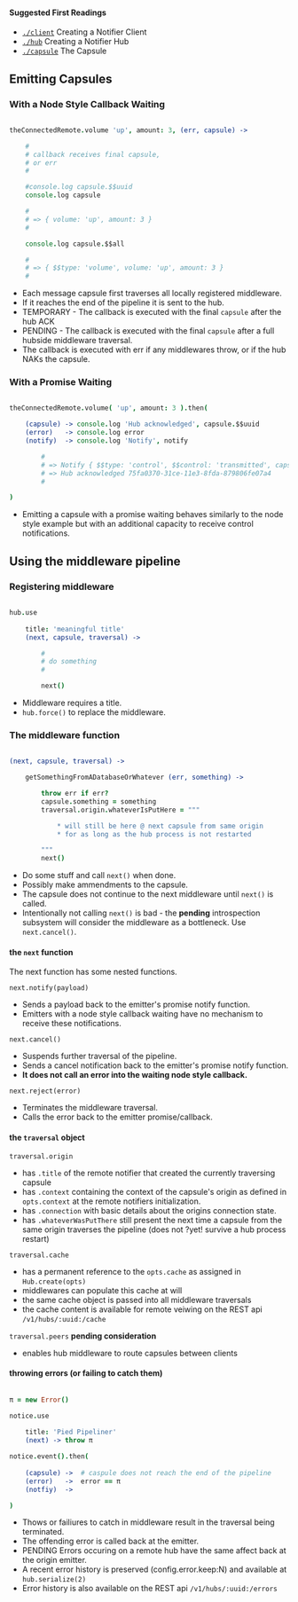 #### Suggested First Readings

* [`./client`](./client) Creating a Notifier Client
* [`./hub`](./hub) Creating a Notifier Hub
* [`./capsule`](./capsule) The Capsule

Emitting Capsules
-----------------

### With a Node Style Callback Waiting

```coffee

theConnectedRemote.volume 'up', amount: 3, (err, capsule) -> 

    #
    # callback receives final capsule,
    # or err
    #

    #console.log capsule.$$uuid
    console.log capsule

    #
    # => { volume: 'up', amount: 3 }
    # 

    console.log capsule.$$all 

    #
    # => { $$type: 'volume', volume: 'up', amount: 3 }
    # 

```

* Each message capsule first traverses all locally registered middleware.
* If it reaches the end of the pipeline it is sent to the hub.
* TEMPORARY - The callback is executed with the final `capsule` after the hub ACK
* PENDING - The callback is executed with the final `capsule` after a full hubside middleware traversal.
* The callback is executed with err if any middlewares throw, or if the hub NAKs the capsule.

### With a Promise Waiting

```coffee

theConnectedRemote.volume( 'up', amount: 3 ).then(

    (capsule) -> console.log 'Hub acknowledged', capsule.$$uuid
    (error)   -> console.log error
    (notify)  -> console.log 'Notify', notify 

        # 
        # => Notify { $$type: 'control', $$control: 'transmitted', capsule: ...
        # => Hub acknowledged 75fa0370-31ce-11e3-8fda-879806fe07a4
        # 

)

```

* Emitting a capsule with a promise waiting behaves similarly to the node style example but with an additional capacity to receive control notifications.


Using the middleware pipeline
-----------------------------

### Registering middleware

```coffee

hub.use 
    
    title: 'meaningful title'
    (next, capsule, traversal) -> 

        #
        # do something
        #

        next()

```
* Middleware requires a title.
* `hub.force()` to replace the middleware.



### The middleware function

```coffee

(next, capsule, traversal) -> 

    getSomethingFromADatabaseOrWhatever (err, something) -> 

        throw err if err?
        capsule.something = something
        traversal.origin.whateverIsPutHere = """

            * will still be here @ next capsule from same origin
            * for as long as the hub process is not restarted

        """
        next()

```

* Do some stuff and call `next()` when done.
* Possibly make ammendments to the capsule.
* The capsule does not continue to the next middleware until `next()` is called.
* Intentionally not calling `next()` is bad - the **pending** introspection subsystem will consider the middleware as a bottleneck. Use `next.cancel()`.


#### the `next` function

The next function has some nested functions.

`next.notify(payload)` 
* Sends a payload back to the emitter's promise notify function. 
* Emitters with a node style callback waiting have no mechanism to receive these notifications.

`next.cancel()` 
* Suspends further traversal of the pipeline.
* Sends a cancel notification back to the emitter's promise notify function. 
* **It does not call an error into the waiting node style callback.**

`next.reject(error)`
* Terminates the middleware traversal.
* Calls the error back to the emitter promise/callback.

#### the `traversal` object

`traversal.origin`

* has `.title` of the remote notifier that created the currently traversing capsule
* has `.context` containing the context of the capsule's origin as defined in `opts.context` at the remote notifiers initialization. 
* has `.connection` with basic details about the origins connection state.
* has `.whateverWasPutThere` still present the next time a capsule from the same origin traverses the pipeline (does not ?yet! survive a hub process restart)

`traversal.cache`

* has a permanent reference to the `opts.cache` as assigned in `Hub.create(opts)`
* middlewares can populate this cache at will
* the same cache object is passed into all middleware traversals
* the cache content is available for remote veiwing on the REST api `/v1/hubs/:uuid:/cache`

`traversal.peers` **pending consideration**

* enables hub middleware to route capsules between clients


#### throwing errors (or failing to catch them)

```coffee

π = new Error()

notice.use 
    
    title: 'Pied Pipeliner'
    (next) -> throw π

notice.event().then(
    
    (capsule) ->  # caspule does not reach the end of the pipeline
    (error)   ->  error == π
    (notfiy)  -> 

)

```

* Thows or failiures to catch in middleware result in the traversal being terminated. 
* The offending error is called back at the emitter.
* PENDING Errors occuring on a remote hub have the same affect back at the origin emitter.
* A recent error history is preserved (config.error.keep:N) and available at `hub.serialize(2)`
* Error history is also available on the REST api `/v1/hubs/:uuid:/errors`
